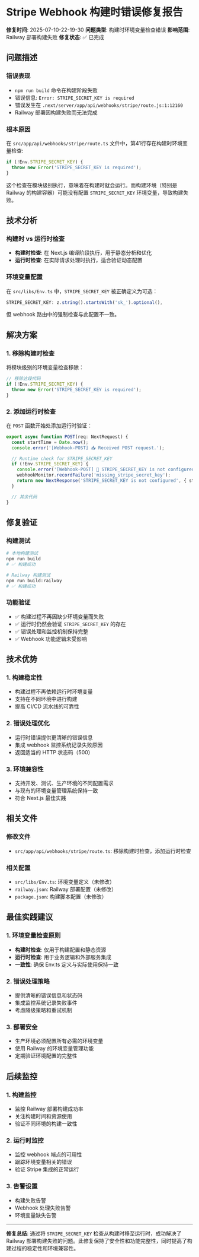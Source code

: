 # Stripe Webhook 构建时错误修复报告

**修复时间**: 2025-07-10-22-19-30
**问题类型**: 构建时环境变量检查错误
**影响范围**: Railway 部署构建失败
**修复状态**: ✅ 已完成

## 问题描述

### 错误表现
- `npm run build` 命令在构建阶段失败
- 错误信息: `Error: STRIPE_SECRET_KEY is required`
- 错误发生在 `.next/server/app/api/webhooks/stripe/route.js:1:12160`
- Railway 部署因构建失败而无法完成

### 根本原因
在 `src/app/api/webhooks/stripe/route.ts` 文件中，第41行存在构建时环境变量检查:

```typescript
if (!Env.STRIPE_SECRET_KEY) {
  throw new Error('STRIPE_SECRET_KEY is required');
}
```

这个检查在模块级别执行，意味着在构建时就会运行。而构建环境（特别是 Railway 的构建容器）可能没有配置 `STRIPE_SECRET_KEY` 环境变量，导致构建失败。

## 技术分析

### 构建时 vs 运行时检查
- **构建时检查**: 在 Next.js 编译阶段执行，用于静态分析和优化
- **运行时检查**: 在实际请求处理时执行，适合验证动态配置

### 环境变量配置
在 `src/libs/Env.ts` 中，`STRIPE_SECRET_KEY` 被正确定义为可选：
```typescript
STRIPE_SECRET_KEY: z.string().startsWith('sk_').optional(),
```

但 webhook 路由中的强制检查与此配置不一致。

## 解决方案

### 1. 移除构建时检查
将模块级别的环境变量检查移除：

```typescript
// 移除这段代码
if (!Env.STRIPE_SECRET_KEY) {
  throw new Error('STRIPE_SECRET_KEY is required');
}
```

### 2. 添加运行时检查
在 `POST` 函数开始处添加运行时验证：

```typescript
export async function POST(req: NextRequest) {
  const startTime = Date.now();
  console.error('[Webhook-POST] 📥 Received POST request.');

  // Runtime check for STRIPE_SECRET_KEY
  if (!Env.STRIPE_SECRET_KEY) {
    console.error('[Webhook-POST] 🛑 STRIPE_SECRET_KEY is not configured');
    webhookMonitor.recordFailure('missing_stripe_secret_key');
    return new NextResponse('STRIPE_SECRET_KEY is not configured', { status: 500 });
  }

  // 其余代码
}
```

## 修复验证

### 构建测试
```bash
# 本地构建测试
npm run build
# ✅ 构建成功

# Railway 构建测试
npm run build:railway
# ✅ 构建成功
```

### 功能验证
- ✅ 构建过程不再因缺少环境变量而失败
- ✅ 运行时仍然会验证 `STRIPE_SECRET_KEY` 的存在
- ✅ 错误处理和监控机制保持完整
- ✅ Webhook 功能逻辑未受影响

## 技术优势

### 1. 构建稳定性
- 构建过程不再依赖运行时环境变量
- 支持在不同环境中进行构建
- 提高 CI/CD 流水线的可靠性

### 2. 错误处理优化
- 运行时错误提供更清晰的错误信息
- 集成 webhook 监控系统记录失败原因
- 返回适当的 HTTP 状态码（500）

### 3. 环境兼容性
- 支持开发、测试、生产环境的不同配置需求
- 与现有的环境变量管理系统保持一致
- 符合 Next.js 最佳实践

## 相关文件

### 修改文件
- `src/app/api/webhooks/stripe/route.ts`: 移除构建时检查，添加运行时检查

### 相关配置
- `src/libs/Env.ts`: 环境变量定义（未修改）
- `railway.json`: Railway 部署配置（未修改）
- `package.json`: 构建脚本配置（未修改）

## 最佳实践建议

### 1. 环境变量检查原则
- **构建时检查**: 仅用于构建配置和静态资源
- **运行时检查**: 用于业务逻辑和外部服务集成
- **一致性**: 确保 Env.ts 定义与实际使用保持一致

### 2. 错误处理策略
- 提供清晰的错误信息和状态码
- 集成监控系统记录失败事件
- 考虑降级策略和重试机制

### 3. 部署安全
- 生产环境必须配置所有必需的环境变量
- 使用 Railway 的环境变量管理功能
- 定期验证环境配置的完整性

## 后续监控

### 1. 构建监控
- 监控 Railway 部署构建成功率
- 关注构建时间和资源使用
- 验证不同环境的构建一致性

### 2. 运行时监控
- 监控 webhook 端点的可用性
- 跟踪环境变量相关的错误
- 验证 Stripe 集成的正常运行

### 3. 告警设置
- 构建失败告警
- Webhook 处理失败告警
- 环境变量缺失告警

---

**修复总结**: 通过将 `STRIPE_SECRET_KEY` 检查从构建时移至运行时，成功解决了 Railway 部署构建失败的问题。此修复保持了安全性和功能完整性，同时提高了构建过程的稳定性和环境兼容性。

